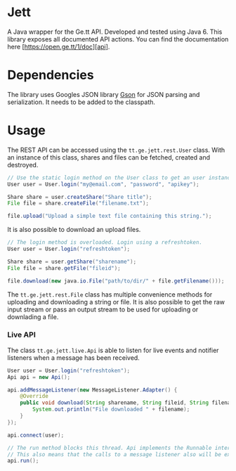 # Jett

A Java wrapper for the Ge.tt API. Developed and tested using Java 6. This library exposes all documented API actions. You can find the documentation here [https://open.ge.tt/1/doc][api].

# Dependencies

The library uses Googles JSON library [Gson][gson] for JSON parsing and serialization. It needs to be added to the classpath.

# Usage

The REST API can be accessed using the `tt.ge.jett.rest.User` class. With an instance of this class, shares and files can be fetched, created and destroyed.

```Java
// Use the static login method on the User class to get an user instance
User user = User.login("my@email.com", "password", "apikey");

Share share = user.createShare("Share title");
File file = share.createFile("filename.txt");

file.upload("Upload a simple text file containing this string.");
```

It is also possible to download an upload files.

```Java
// The login method is overloaded. Login using a refreshtoken.
User user = User.login("refreshtoken");

Share share = user.getShare("sharename");
File file = share.getFile("fileid");

file.download(new java.io.File("path/to/dir/" + file.getFilename()));
```

The `tt.ge.jett.rest.File` class has multiple convenience methods for uploading and downloading a string or file. It is also possible to get the raw input stream or pass an output stream to be used for uploading or downlading a file.

### Live API

The class `tt.ge.jett.live.Api` is able to listen for live events and notifier listeners when a message has been received.

```Java
User user = User.login("refreshtoken");
Api api = new Api();

api.addMessageListener(new MessageListener.Adapter() {
	@Override
	public void download(String sharename, String fileid, String filename) {
		System.out.println("File downloaded " + filename);
	}
});

api.connect(user);

// The run method blocks this thread. Api implements the Runnable interface, so it can be started in a new Thread.
// This also means that the calls to a message listener also will be executed in that thread.
api.run();
```

[api]:https://open.ge.tt/1/doc "Ge.tt API documentation"
[gson]:http://code.google.com/p/google-gson/ "GSON"
